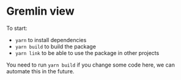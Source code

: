 # Gremlin view

To start:
* `yarn` to install dependencies
* `yarn build` to build the package
* `yarn link` to be able to use the package in other projects

You need to run `yarn build` if you change some code here, we can automate this in the future.
